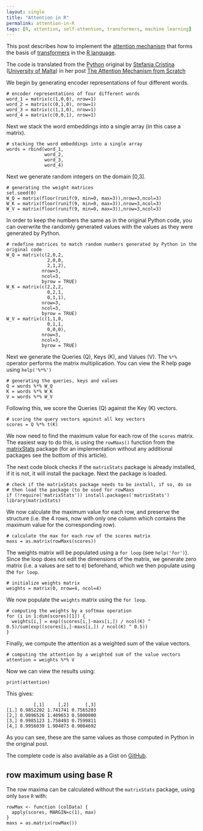 ```yaml
---
layout: single
title: "Attention in R"
permalink: attention-in-R 
tags: [R, attention, self-attention, transformers, machine learning]
---
```


This post describes how to implement the [attention mechanism](https://en.m.wikipedia.org/wiki/Attention_(machine_learning)) that forms the basis of [transformers](https://en.m.wikipedia.org/wiki/Transformer_(machine_learning_model)) in the [R language](https://en.m.wikipedia.org/wiki/R_(programming_language)).

The code is translated from the [Python](https://www.python.org/) original by [Stefania Cristina](https://scholar.google.com/citations?user=ncHZ0mwAAAAJ&hl=en) ([University of Malta](https://www.um.edu.mt/profile/stefaniacristina)) in her post [The Attention Mechanism from Scratch](https://machinelearningmastery.com/the-attention-mechanism-from-scratch/)

We begin by generating encoder representations of four different words.

```
# encoder representations of four different words
word_1 = matrix(c(1,0,0), nrow=1)
word_2 = matrix(c(0,1,0), nrow=1)
word_3 = matrix(c(1,1,0), nrow=1)
word_4 = matrix(c(0,0,1), nrow=1)
```

Next we stack the word embeddings into a single array (in this case a matrix).
```
# stacking the word embeddings into a single array
words = rbind(word_1,
              word_2,
              word_3,
              word_4)
```

Next we generate random integers on the domain [0,3].
```
# generating the weight matrices
set.seed(0)
W_Q = matrix(floor(runif(9, min=0, max=3)),nrow=3,ncol=3)
W_K = matrix(floor(runif(9, min=0, max=3)),nrow=3,ncol=3)
W_V = matrix(floor(runif(9, min=0, max=3)),nrow=3,ncol=3)
```

In order to keep the numbers the same as in the original Python code, you can overwrite the randomly generated values with the values as they were generated by Python.
```
# redefine matrices to match random numbers generated by Python in the original code
W_Q = matrix(c(2,0,2,
               2,0,0,
               2,1,2),
             nrow=3,
             ncol=3,
             byrow = TRUE)
W_K = matrix(c(2,2,2,
               0,2,1,
               0,1,1),
             nrow=3,
             ncol=3,
             byrow = TRUE)
W_V = matrix(c(1,1,0,
               0,1,1,
               0,0,0),
             nrow=3,
             ncol=3,
             byrow = TRUE)
```

Next we generate the Queries (Q), Keys (K), and Values (V). The `%*%` operator performs the matrix multiplication. You can view the R help page using `help('%*%')`
```
# generating the queries, keys and values
Q = words %*% W_Q
K = words %*% W_K
V = words %*% W_V
```

Following this, we score the Queries (Q) against the Key (K) vectors.
```
# scoring the query vectors against all key vectors
scores = Q %*% t(K)
```

We now need to find the maximum value for each row of the `scores` matrix. The easiest way to do this, is using the `rowMaxs()` function from the [matrixStats](https://cran.r-project.org/package=matrixStats) package (for an implementation without any additional packages see the bottom of this article).

The next code block checks if the `matrixStats` package is already installed, if it is not, it will install the package. Next the package is loaded.
```
# check if the matrixStats package needs to be install, if so, do so
# then load the package (to be used for rowMaxs
if (!require('matrixStats')) install.packages('matrixStats')
library(matrixStats)
```

We now calculate the maximum value for each row, and preserve the structure (i.e. the 4 rows, now with only one column which contains the maximum value for the corresponding row).
```
# calculate the max for each row of the scores matrix
maxs = as.matrix(rowMaxs(scores))
```

The weights matrix will be populated using a `for loop` (see `help('for')`). Since the loop does not edit the dimensions of the matrix, we generate zero matrix (i.e. a values are set to `0`) beforehand, which we then populate using the `for loop`.
```
# initialize weights matrix
weights = matrix(0, nrow=4, ncol=4)
```

We now populate the `weights` matrix using the `for loop`.
```
# computing the weights by a softmax operation
for (i in 1:dim(scores)[1]) {
  weights[i,] = exp((scores[i,]-maxs[i,]) / ncol(K) ^ 0.5)/sum(exp((scores[i,]-maxs[i,]) / ncol(K) ^ 0.5))
}
```

Finally, we compute the attention as a weighted sum of the value vectors.
```
# computing the attention by a weighted sum of the value vectors
attention = weights %*% V
```

Now we can view the results using:
```
print(attention)
```

This gives:
```
          [,1]     [,2]      [,3]
[1,] 0.9852202 1.741741 0.7565203
[2,] 0.9096526 1.409653 0.5000000
[3,] 0.9985123 1.758493 0.7599811
[4,] 0.9956039 1.904073 0.9084692
```

As you can see, these are the same values as those computed in Python in the original post. 

The complete code is also available as a Gist on [GitHub](https://gist.github.com/bquast/169c42090e4337c5f4023ac46ce694f2).

## row maximum using base R
The row maxima can be calculated without the `matrixStats` package, using only `base` `R` with:
```
rowMax <- function (colData) {	
  apply(scores, MARGIN=c(1), max)	
}	
maxs = as.matrix(rowMax())
```


